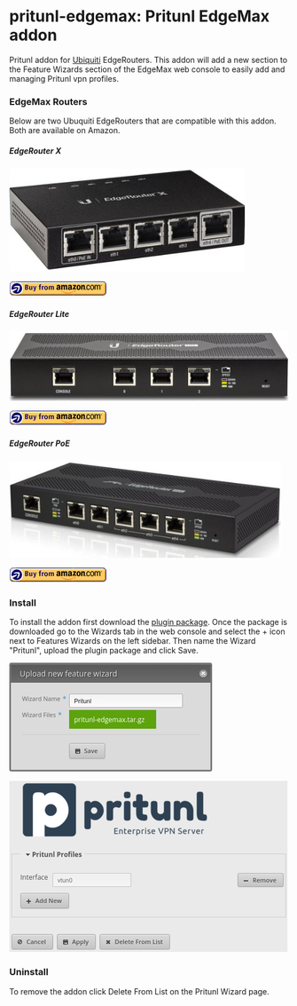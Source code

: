 # pritunl-edgemax: Pritunl EdgeMax addon

Pritunl addon for [Ubiquiti](https://www.ubnt.com/) EdgeRouters. This addon
will add a new section to the Feature Wizards section of the EdgeMax web
console to easily add and managing Pritunl vpn profiles.

### EdgeMax Routers

Below are two Ubuquiti EdgeRouters that are compatible with this addon. Both
are available on Amazon.

##### EdgeRouter X

[![ubntX](img/ubntX.jpg)](http://www.amazon.com/gp/product/B00YFJT29C/ref=as_li_qf_sp_asin_il_tl?ie=UTF8&camp=1789&creative=9325&creativeASIN=B00YFJT29C&linkCode=as2&tag=pritunl-20&linkId=HSAPRM4CC524QR7A)

[![amzn](img/amzn.png)](http://www.amazon.com/gp/product/B00YFJT29C/ref=as_li_qf_sp_asin_il_tl?ie=UTF8&camp=1789&creative=9325&creativeASIN=B00YFJT29C&linkCode=as2&tag=pritunl-20&linkId=HSAPRM4CC524QR7A)

##### EdgeRouter Lite

[![ubntL](img/ubntL.jpg)](http://www.amazon.com/gp/product/B00HXT8EKE/ref=as_li_qf_sp_asin_il_tl?ie=UTF8&camp=1789&creative=9325&creativeASIN=B00HXT8EKE&linkCode=as2&tag=pritunl-20&linkId=6MLKASTDLLYSSNFF)

[![amzn](img/amzn.png)](http://www.amazon.com/gp/product/B00HXT8EKE/ref=as_li_qf_sp_asin_il_tl?ie=UTF8&camp=1789&creative=9325&creativeASIN=B00HXT8EKE&linkCode=as2&tag=pritunl-20&linkId=6MLKASTDLLYSSNFF)

##### EdgeRouter PoE

[![ubnt5](img/ubnt5.jpg)](http://www.amazon.com/gp/product/B00E77N3WE/ref=as_li_qf_sp_asin_il_tl?ie=UTF8&camp=1789&creative=9325&creativeASIN=B00E77N3WE&linkCode=as2&tag=pritunl-20&linkId=SHG4FHGP4LE7ZH7T)

[![amzn](img/amzn.png)](http://www.amazon.com/gp/product/B00E77N3WE/ref=as_li_qf_sp_asin_il_tl?ie=UTF8&camp=1789&creative=9325&creativeASIN=B00E77N3WE&linkCode=as2&tag=pritunl-20&linkId=SHG4FHGP4LE7ZH7T)

### Install

To install the addon first download the
[plugin package](https://github.com/pritunl/pritunl-edgemax/raw/master/pritunl-edgemax.tar.gz).
Once the package is downloaded go to the Wizards tab
in the web console and select the + icon next to Features Wizards on the left
sidebar. Then name the Wizard "Pritunl", upload the plugin package and click
Save.

![ubntX](img/screenshot0.png)

![ubntX](img/screenshot1.png)

### Uninstall

To remove the addon click Delete From List on the Pritunl Wizard page.
